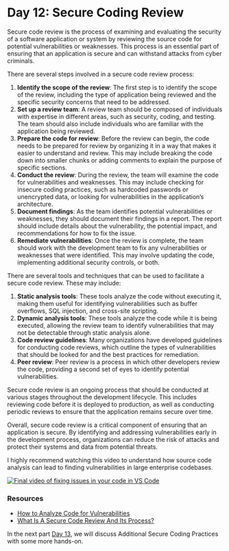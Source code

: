 # Day 12: Secure Coding Review

Secure code review is the process of examining and evaluating the security of a software application or system by reviewing the source code for potential vulnerabilities or weaknesses. This process is an essential part of ensuring that an application is secure and can withstand attacks from cyber criminals.

There are several steps involved in a secure code review process:

1. **Identify the scope of the review**: The first step is to identify the scope of the review, including the type of application being reviewed and the specific security concerns that need to be addressed.
2. **Set up a review team**: A review team should be composed of individuals with expertise in different areas, such as security, coding, and testing. The team should also include individuals who are familiar with the application being reviewed.
3. **Prepare the code for review**: Before the review can begin, the code needs to be prepared for review by organizing it in a way that makes it easier to understand and review. This may include breaking the code down into smaller chunks or adding comments to explain the purpose of specific sections.
4. **Conduct the review**: During the review, the team will examine the code for vulnerabilities and weaknesses. This may include checking for insecure coding practices, such as hardcoded passwords or unencrypted data, or looking for vulnerabilities in the application’s architecture.
5. **Document findings**: As the team identifies potential vulnerabilities or weaknesses, they should document their findings in a report. The report should include details about the vulnerability, the potential impact, and recommendations for how to fix the issue.
6. **Remediate vulnerabilities**: Once the review is complete, the team should work with the development team to fix any vulnerabilities or weaknesses that were identified. This may involve updating the code, implementing additional security controls, or both.

There are several tools and techniques that can be used to facilitate a secure code review. These may include:

1. **Static analysis tools**: These tools analyze the code without executing it, making them useful for identifying vulnerabilities such as buffer overflows, SQL injection, and cross-site scripting.
2. **Dynamic analysis tools**: These tools analyze the code while it is being executed, allowing the review team to identify vulnerabilities that may not be detectable through static analysis alone.
3. **Code review guidelines**: Many organizations have developed guidelines for conducting code reviews, which outline the types of vulnerabilities that should be looked for and the best practices for remediation.
4. **Peer review**: Peer review is a process in which other developers review the code, providing a second set of eyes to identify potential vulnerabilities.

Secure code review is an ongoing process that should be conducted at various stages throughout the development lifecycle. This includes reviewing code before it is deployed to production, as well as conducting periodic reviews to ensure that the application remains secure over time.

Overall, secure code review is a critical component of ensuring that an application is secure. By identifying and addressing vulnerabilities early in the development process, organizations can reduce the risk of attacks and protect their systems and data from potential threats.

I highly recommend watching this video to understand how source code analysis can lead to finding vulnerabilities in large enterprise codebases.

[![Final video of fixing issues in your code in VS Code](https://img.youtube.com/vi/fb-t3WWHsMQ/maxresdefault.jpg)](https://www.youtube.com/watch?v=fb-t3WWHsMQ)
### Resources

- [How to Analyze Code for Vulnerabilities](https://www.youtube.com/watch?v=A8CNysN-lOM&t)
- [What Is A Secure Code Review And Its Process?](https://valuementor.com/blogs/source-code-review/what-is-a-secure-code-review-and-its-process/)

In the next part [Day 13](day13.md), we will discuss Additional Secure Coding Practices with some more hands-on.